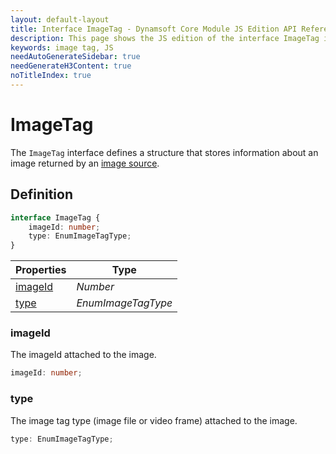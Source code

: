 ```yaml
---
layout: default-layout
title: Interface ImageTag - Dynamsoft Core Module JS Edition API Reference
description: This page shows the JS edition of the interface ImageTag in Dynamsoft Core Module.
keywords: image tag, JS
needAutoGenerateSidebar: true
needGenerateH3Content: true
noTitleIndex: true
---
```


# ImageTag

The `ImageTag` interface defines a structure that stores information about an image returned by an [image source](https://www.dynamsoft.com/capture-vision/docs/core/architecture/input.html).

## Definition

```typescript
interface ImageTag {
    imageId: number;
    type: EnumImageTagType;
}
```

| Properties            | Type               |
| --------------------- | ------------------ |
| [imageId](#imageid) | *Number*           |
| [type](#type)       | *EnumImageTagType* |

### imageId

The imageId attached to the image.

```typescript
imageId: number;
```

### type

The image tag type (image file or video frame) attached to the image.

```typescript
type: EnumImageTagType;
```